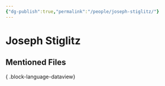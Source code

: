```yaml
---
{"dg-publish":true,"permalink":"/people/joseph-stiglitz/"}
---
```



# Joseph Stiglitz

## Mentioned Files

{ .block-language-dataview}
